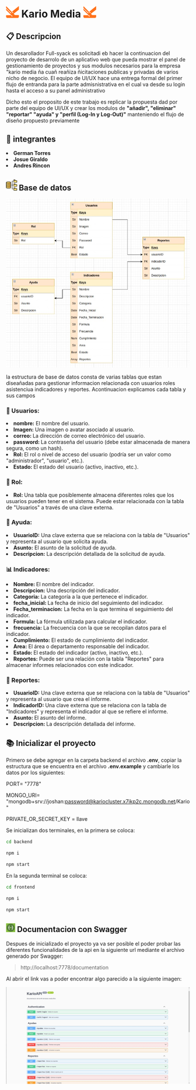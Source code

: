 # <img src="./frontend/src/assets/imgs/KARIO_LOGO.png" width= "35px"> Kario Media <img src="./frontend/src/assets/imgs/KARIO_LOGO.png" width= "35px">  


## 📋 Descripcion 
<p>Un desarollador Full-syack es solicitadi eb hacer la continuacion del proyecto de desarrolo de un aplicativo web que pueda mostrar el panel de gestionamiento de proyectos y sus modulos necesarios para la empresa "kario media ña cuañ reañiza ñicitaciones publicas y privadas de varios nicho de negocio. El equipo de UI/UX hace una entrega formal del primer flujo de entranda para la parte admisnistrativa en el cual va desde su login hasta el acceso a su panel administrativo 

Dicho esto el proposito de este trabajo es replicar la propuesta dad por parte del equipo de UI/UX y crear los modulos de <strong>"añadir", "eliminar" "reportar" "ayuda" y "perfil (Log-In y Log-Out)"</strong> manteniendo el flujo de diseño propuesto previamente 
</p>

##  🚀 integrantes 

<strong>
<li> German Torres 
<li> Josue Giraldo
<li> Andres Rincon
</strong>

## <img src="./frontend/src/assets/imgs/database.png" width="30"> Base de datos 

![logo](./frontend/src/assets/imgs/database.jpeg)

 <p>la estructura de base de datos consta de varias tablas que estan diseañadas para gestionar informacion relacionada con usuarios roles asistenciua indicadores y reportes. Acontinuacion explicamos cada tabla y sus campos  </p>


<h3>👤 Usuarios:</h3>

<li> <strong> nombre:</strong> El nombre del usuario.

<li> <strong> Imagen:</strong>  Una imagen o avatar asociado al usuario.

<li> <strong> correo: </strong> La dirección de correo electrónico del usuario.

<li> <strong> password: </strong> La contraseña del usuario (debe estar almacenada de manera segura, como un hash).

<li> <strong> Rol: </strong> El rol o nivel de acceso del usuario (podría ser un valor como "administrador", "usuario", etc.).

<li> <strong> Estado: </strong> El estado del usuario (activo, inactivo, etc.).


<h3>👥 Rol:</h3>

<li> <strong> Rol: </strong> Una tabla que posiblemente almacena diferentes roles que los usuarios pueden tener en el sistema. Puede estar relacionada con la tabla de "Usuarios" a través de una clave externa.

<h3> 🤝 Ayuda:</h3>

<li> <strong> UsuarioID:</strong> Una clave externa que se relaciona con la tabla de "Usuarios" y representa al usuario que solicita ayuda.

<li> <strong> Asunto:</strong> El asunto de la solicitud de ayuda.

<li> <strong> Descripcion:</strong> La descripción detallada de la solicitud de ayuda.

<h3>📊 Indicadores:</h3>

<li> <strong> Nombre: </strong>El nombre del indicador.

<li> <strong> Descripcion:</strong> Una descripción del indicador.

<li> <strong> Categoria: </strong>La categoría a la que pertenece el indicador.

<li> <strong> fecha_inicial: </strong>La fecha de inicio del seguimiento del indicador.

<li> <strong> Fecha_terminacion:</strong> La fecha en la que termina el seguimiento del indicador.

<li> <strong> Formula: </strong>La fórmula utilizada para calcular el indicador.

<li> <strong> frecuencia:</strong> La frecuencia con la que se recopilan datos para el indicador.

<li> <strong> Cumplimiento:</strong> El estado de cumplimiento del indicador.

<li> <strong> Area:</strong> El área o departamento responsable del indicador.

<li> <strong> Estado: </strong>El estado del indicador (activo, inactivo, etc.).

<li> <strong> Reportes:</strong> Puede ser una relación con la tabla "Reportes" para almacenar informes relacionados con este indicador.

<h3> 📝 Reportes: </h3>

<li> <strong> UsuarioID:</strong>  Una clave externa que se relaciona con la tabla de "Usuarios" y representa al usuario que crea el informe.

<li> <strong> IndicadorID: </strong> Una clave externa que se relaciona con la tabla de "Indicadores" y representa el indicador al que se refiere el informe.

<li><strong>  Asunto: </strong> El asunto del informe.

<li> <strong> Descripcion: </strong> La descripción detallada del informe.



## 📚    Inicializar el proyecto 

Primero se debe agregar en la carpeta backend el archivo **.env**, copiar la estructura que se encuentra en el archivo **.env.example** y cambiarle los datos por los siguientes: 

PORT= "7778"

MONGO_URI= "mongodb+srv://joshan:password@kariocluster.x7ikp2c.mongodb.net/Kario"

PRIVATE_OR_SECRET_KEY = llave

Se inicializan dos terminales, en la primera se coloca: 

```bash
cd backend 
```

```bash
npm i 
```

```bash
npm start 
```

En la segunda terminal se coloca:  

```bash
cd frontend
```

```bash
npm i 
```

```bash
npm start 
```

## <img src="./frontend/src/assets/imgs/swagger2.png" width="25"> Documentacion con Swagger

Despues de inicializado el proyecto ya va ser posible el poder probar las diferentes funcionalidades de la api en la siguiente url mediante el archivo generado por Swagger:

>http://localhost:7778/documentation 

Al abrir el link vas a poder encontrar algo parecido a la siguiente imagen:

<img src="./frontend/src/assets/imgs/swagger.jpeg" width="1000rem">